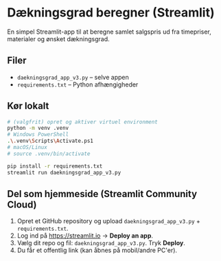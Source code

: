 # Dækningsgrad beregner (Streamlit)

En simpel Streamlit-app til at beregne samlet salgspris ud fra timepriser, materialer og ønsket dækningsgrad.

## Filer
- `daekningsgrad_app_v3.py` – selve appen
- `requirements.txt` – Python afhængigheder

## Kør lokalt
```bash
# (valgfrit) opret og aktiver virtuel environment
python -m venv .venv
# Windows PowerShell
.\.venv\Scripts\Activate.ps1
# macOS/Linux
# source .venv/bin/activate

pip install -r requirements.txt
streamlit run daekningsgrad_app_v3.py
```

## Del som hjemmeside (Streamlit Community Cloud)
1. Opret et GitHub repository og upload `daekningsgrad_app_v3.py` + `requirements.txt`.
2. Log ind på https://streamlit.io → **Deploy an app**.
3. Vælg dit repo og fil: `daekningsgrad_app_v3.py`. Tryk **Deploy**.
4. Du får et offentlig link (kan åbnes på mobil/andre PC'er).
